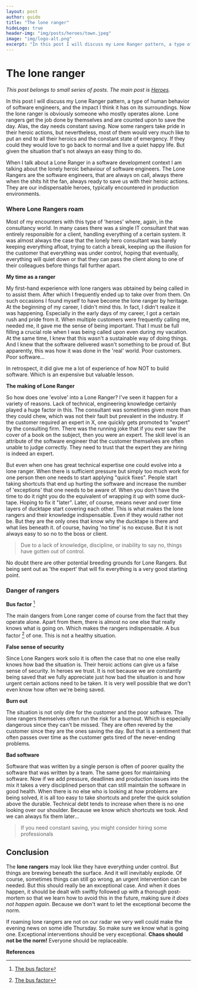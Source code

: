 ```yaml
---
layout: post
author: guido
title: "The lone ranger"
hideLogo: true
header-img: "img/posts/heroes/town.jpeg"
image: "img/logo-alt.png"
excerpt: "In this post I will discuss my Lone Ranger pattern, a type of human behavior of software engineers, and the impact I think it has on its surroundings. Now the lone ranger is obviously someone who mostly operates alone. Lone rangers get the job done by themselves and are counted upon to save the day. Alas, the day needs constant saving."
---
```


# The lone ranger

*This post belongs to small series of posts. The main post is [Heroes](/31/05/2018/Heroes/).*
 
In this post I will discuss my Lone Ranger pattern, a type of human behavior of software engineers, and the impact I think it has on its surroundings. Now the lone ranger is obviously someone who mostly operates alone. Lone rangers get the job done by themselves and are counted upon to save the day. Alas, the day needs constant saving. Now some rangers take pride in their heroic actions, but nevertheless, most of them would very much like to put an end to all their heroics and the constant state of emergency. If they could they would love to go back to normal and live a quiet happy life. But given the situation that's not always an easy thing to do.

When I talk about a Lone Ranger in a software development context I am talking about the lonely heroic behaviour of software engineers. The Lone Rangers are the software engineers,  that are always on call, always there when the shits hit the fan, always ready to save us with their heroic actions. They are our indispensable heroes, typically encountered in production environments.
 
### Where Lone Rangers roam

Most of my encounters with this type of 'heroes' where, again, in the consultancy world. In many cases there was a single IT consultant that was entirely responsible for a client, handling everything of a certain system. It was almost always the case that the lonely hero consultant was barely keeping everything afloat, trying to catch a break, keeping up the illusion for the customer that everything was under control, hoping that eventually, everything will quiet down or that they can pass the client along to one of their colleagues before things fall further apart. 

**My time as a ranger**

My first-hand experience with lone rangers was obtained by being called in to assist them. After which I frequently ended up to take over from them. On such occasions I found myself to have become the lone ranger by heritage. At the beginning of my career, I didn't mind this. In fact, I didn't realize it was happening. Especially in the early days of my career, I got a certain rush and pride from it. When multiple customers were frequently calling me, needed me, it gave me the sense of being important. That I must be full filling a crucial role when I was being called upon even during my vacation. At the same time, I knew that this wasn't a sustainable way of doing things. And I knew that the software delivered wasn't something to be proud of. But apparently, this was how it was done in the 'real' world. Poor customers. Poor software...  

In retrospect, it did give me a lot of experience of how NOT to build software. Which is an expensive but valuable lesson.



**The making of Lone Ranger**

So how does one 'evolve' into a Lone Ranger? I've seen it happen for a variety of reasons. Lack of technical, engineering knowledge certainly played a huge factor in this. The consultant was sometimes given more than they could chew, which was not their fault but prevalent in the industry. If the customer required an expert in X, one quickly gets promoted to "expert" by the consulting firm. There was the running joke that if you ever saw the cover of a book on the subject, then you were an expert. The skill level is an attribute of the software engineer that the customer themselves are often unable to judge correctly. They need to trust that the expert they are hiring is indeed an expert.

But even when one has great technical expertise one could evolve into a lone ranger. When there is sufficient pressure but simply too much work for one person then one needs to start applying "quick fixes". People start taking shortcuts that end up hurting the software and increase the number of 'exceptions' that one needs to be aware of. When you don't have the time to do it right you do the equivalent of wrapping it up with some duck-tape. Hoping to fix it "later". Later, of course, means never and over time layers of ducktape start covering each other. This is what makes the lone rangers and their knowledge indispensable. Even if they would rather not be. But they are the only ones that know why the ducktape is there and what lies beneath it. of course, having 'no time' is no excuse. But it is not always easy to so no to the boss or client.

> Due to a lack of knowledge, discipline, or inability to say no, things have gotten out of control.

No doubt there are other potential breeding grounds for Lone Rangers. But being sent out as 'the expert' that will fix everything is a very good starting point.

### Danger of rangers

**Bus factor** [^bus]

The main dangers from Lone ranger come of course from the fact that they operate alone. Apart from them, there is almost no one else that really knows what is going on. Which makes the rangers indispensable. A bus factor [^bus] of one. This is not a healthy situation. 

**False sense of security**

Since Lone Rangers work solo it is often the case that no one else really knows how bad the situation is. Their heroic actions can give us a false sense of security. In heroes we trust. It is not because we are constantly being saved that we fully appreciate just how bad the situation is and how urgent certain actions need to be taken. It is very well possible that we don't even know how often we're being saved.

**Burn out**

The situation is not only dire for the customer and the poor software. The lone rangers themselves often run the risk for a burnout. Which is especially dangerous since they can't be missed. They are often revered by the customer since they are the ones saving the day. But that is a sentiment that often passes over time as the customer gets tired of the never-ending problems.

**Bad software**

Software that was written by a single person is often of poorer quality the software that was written by a team. The same goes for maintaining software. Now if we add pressure, deadlines and production issues into the mix it takes a very disciplined person that can still maintain the software in good health. When there is no else who is looking at _how_ problems are being solved, it is all too easy to take shortcuts and prefer the quick solution above the durable. Technical debt tends to increase when there is no one looking over our shoulder. Because we know which shortcuts we took. And we can always fix them later... 

> If you need constant saving, you might consider hiring some professionals
 
## Conclusion

The **lone rangers** may look like they have everything under control. But things are brewing beneath the surface. And it will inevitably explode. Of course, sometimes things can still go wrong, an urgent intervention can be needed. But this should really be an exceptional case. And when it does happen, it should be dealt with swiftly followed up with a thorough post-mortem so that we learn how to avoid this in the future, making sure _it does not happen again_. Because we don't want to let the exceptional become the norm.

 If roaming lone rangers are not on our radar we very well could make the evening news on some idle Thursday. So make sure we know what is going one. Exceptional interventions should be very exceptional. **Chaos should not be the norm!** Everyone should be replaceable.


**References**

[^bus]: [The bus factor](https://en.wikipedia.org/wiki/Bus_factor)






